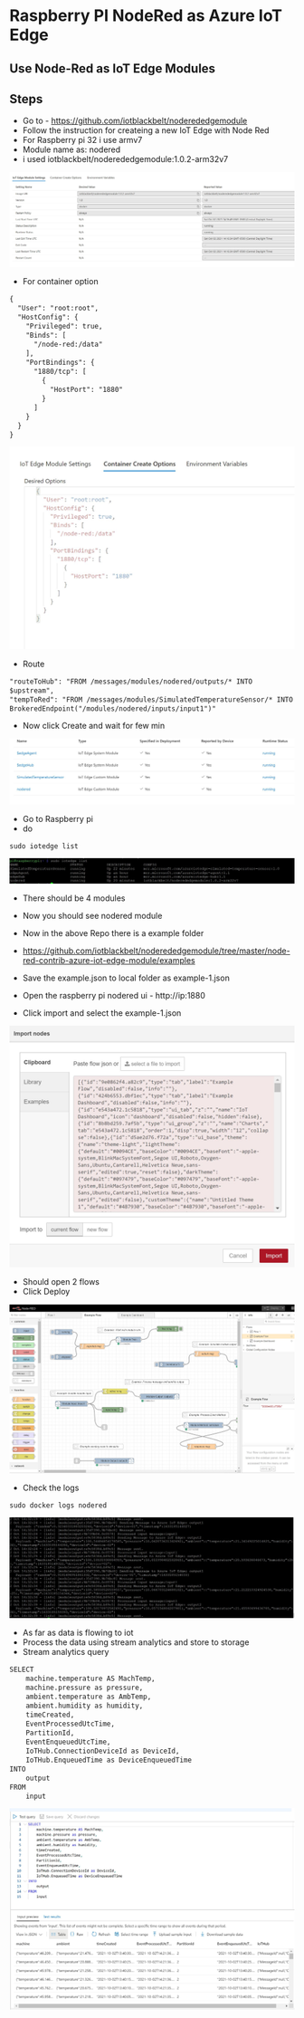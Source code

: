 # Raspberry PI NodeRed as Azure IoT Edge

## Use Node-Red as IoT Edge Modules

## Steps

- Go to - https://github.com/iotblackbelt/noderededgemodule
- Follow the instruction for createing a new IoT Edge with Node Red
- For Raspberry pi 32 i use armv7
- Module name as: nodered
- i used iotblackbelt/noderededgemodule:1.0.2-arm32v7

![alt text](https://github.com/balakreshnan/raspiot/blob/main/images/nodered4.jpg "Logo Title Text 1")

- For container option

```
{
  "User": "root:root",
  "HostConfig": {
    "Privileged": true,
    "Binds": [
      "/node-red:/data"
    ],
    "PortBindings": {
      "1880/tcp": [
        {
          "HostPort": "1880"
        }
      ]
    }
  }
}
```

![alt text](https://github.com/balakreshnan/raspiot/blob/main/images/nodered5.jpg "Logo Title Text 1")

- Route

```
"routeToHub": "FROM /messages/modules/nodered/outputs/* INTO $upstream",
"tempToRed": "FROM /messages/modules/SimulatedTemperatureSensor/* INTO BrokeredEndpoint("/modules/nodered/inputs/input1")"
```

- Now click Create and wait for few min

![alt text](https://github.com/balakreshnan/raspiot/blob/main/images/nodered3.jpg "Logo Title Text 1")

- Go to Raspberry pi
- do 

```
sudo iotedge list
```

![alt text](https://github.com/balakreshnan/raspiot/blob/main/images/nodered8.jpg "Logo Title Text 1")

- There should be 4 modules

- Now you should see nodered module
- Now in the above Repo there is a example folder
- https://github.com/iotblackbelt/noderededgemodule/tree/master/node-red-contrib-azure-iot-edge-module/examples
- Save the example.json to local folder as example-1.json
- Open the raspberry pi nodered ui - http://ip:1880
- Click import and select the example-1.json

![alt text](https://github.com/balakreshnan/raspiot/blob/main/images/nodered2.jpg "Logo Title Text 1")

- Should open 2 flows
- Click Deploy

![alt text](https://github.com/balakreshnan/raspiot/blob/main/images/nodered1.jpg "Logo Title Text 1")

- Check the logs

```
sudo docker logs nodered
```

![alt text](https://github.com/balakreshnan/raspiot/blob/main/images/nodered6.jpg "Logo Title Text 1")

- As far as data is flowing to iot
- Process the data using stream analytics and store to storage
- Stream analytics query

```
SELECT
    machine.temperature AS MachTemp,
    machine.pressure as pressure,
    ambient.temperature as AmbTemp,
    ambient.humidity as humidity,
    timeCreated,
    EventProcessedUtcTime,
    PartitionId,
    EventEnqueuedUtcTime,
    IoTHub.ConnectionDeviceId as DeviceId,
    IoTHub.EnqueuedTime as DeviceEnqueuedTime
INTO
    output
FROM
    input
```

![alt text](https://github.com/balakreshnan/raspiot/blob/main/images/nodered7.jpg "Logo Title Text 1")